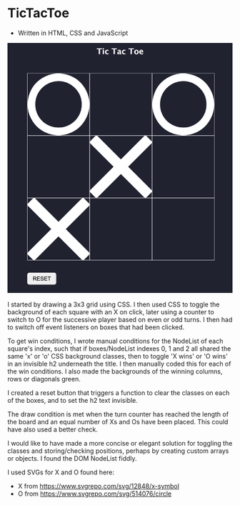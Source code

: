 # TicTacToe

- Written in HTML, CSS and JavaScript

![image](screenshot.png)

I started by drawing a 3x3 grid using CSS. I then used CSS to toggle the background of each square with an X on click, later using a counter to switch to O for the successive player based on even or odd turns. I then had to switch off event listeners on boxes that had been clicked.

To get win conditions, I wrote manual conditions for the NodeList of each square's index, such that if boxes/NodeList indexes 0, 1 and 2 all shared the same 'x' or 'o' CSS background classes, then to toggle 'X wins' or 'O wins' in an invisible h2 underneath the title. I then manually coded this for each of the win conditions. I also made the backgrounds of the winning columns, rows or diagonals green. 

I created a reset button that triggers a function to clear the classes on each of the boxes, and to set the h2 text invisible.

The draw condition is met when the turn counter has reached the length of the board and an equal number of Xs and Os have been placed. This could have also used a better check.

I would like to have made a more concise or elegant solution for toggling the classes and storing/checking positions, perhaps by creating custom arrays or objects. I found the DOM NodeList fiddly.

I used SVGs for X and O found here:
-  X from https://www.svgrepo.com/svg/12848/x-symbol
- O from https://www.svgrepo.com/svg/514076/circle